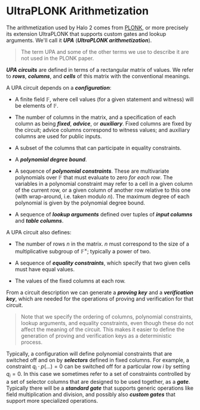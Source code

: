 # UltraPLONK Arithmetization

The arithmetization used by Halo 2 comes from [PLONK](https://eprint.iacr.org/2019/953), or
more precisely its extension UltraPLONK that supports custom gates and lookup arguments. We'll
call it ***UPA*** (***UltraPLONK arithmetization***).

> The term UPA and some of the other terms we use to describe it are not used in the PLONK
> paper.

***UPA circuits*** are defined in terms of a rectangular matrix of values. We refer to
***rows***, ***columns***, and ***cells*** of this matrix with the conventional meanings.

A UPA circuit depends on a ***configuration***:

* A finite field $\mathbb{F}$, where cell values (for a given statement and witness) will be
  elements of $\mathbb{F}$.
* The number of columns in the matrix, and a specification of each column as being
  ***fixed***, ***advice***, or ***auxiliary***. Fixed columns are fixed by the circuit;
  advice columns correspond to witness values; and auxiliary columns are used for public inputs.

* A subset of the columns that can participate in equality constraints.

* A ***polynomial degree bound***.

* A sequence of ***polynomial constraints***. These are multivariate polynomials over
  $\mathbb{F}$ that must evaluate to zero *for each row*. The variables in a polynomial
  constraint may refer to a cell in a given column of the current row, or a given column of
  another row relative to this one (with wrap-around, i.e. taken modulo $n$). The maximum
  degree of each polynomial is given by the polynomial degree bound.

* A sequence of ***lookup arguments*** defined over tuples of ***input columns*** and
  ***table columns***.

A UPA circuit also defines:

* The number of rows $n$ in the matrix. $n$ must correspond to the size of a multiplicative
  subgroup of $\mathbb{F}^\times$; typically a power of two.

* A sequence of ***equality constraints***, which specify that two given cells must have equal
  values.

* The values of the fixed columns at each row.

From a circuit description we can generate a ***proving key*** and a ***verification key***,
which are needed for the operations of proving and verification for that circuit.

> Note that we specify the ordering of columns, polynomial constraints, lookup arguments, and
> equality constraints, even though these do not affect the meaning of the circuit. This makes
> it easier to define the generation of proving and verification keys as a deterministic
> process.

Typically, a configuration will define polynomial constraints that are switched off and on by
***selectors*** defined in fixed columns. For example, a constraint $q_i \cdot p(...) = 0$ can
be switched off for a particular row $i$ by setting $q_i = 0$. In this case we sometimes refer
to a set of constraints controlled by a set of selector columns that are designed to be used
together, as a ***gate***. Typically there will be a ***standard gate*** that supports generic
operations like field multiplication and division, and possibly also ***custom gates*** that
support more specialized operations.
